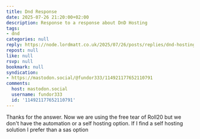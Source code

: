```yaml
---
title: Dnd Response
date: 2025-07-26 21:20:00+02:00
description: Response to a response about DnD Hosting
tags:
- dnd
categories: null
reply: https://node.lordmatt.co.uk/2025/07/26/posts/replies/dnd-hosting/
repost: null
like: null
rsvp: null
bookmark: null
syndication:
- https://mastodon.social/@fundor333/114921177652110791
comments:
  host: mastodon.social
  username: fundor333
  id: '114921177652110791'
---
```


Thanks for the answer. Now we are using the free tear of Roll20 but we don't have the automation or a self hosting option.
If I find a self hosting solution I prefer than a sas option
